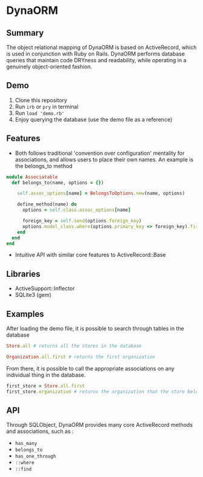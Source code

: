 # DynaORM

## Summary

The object relational mapping of DynaORM is based on ActiveRecord, which is used in conjunction with Ruby on Rails. DynaORM performs database queries that maintain code DRYness and readability, while operating in a genuinely object-oriented fashion.

## Demo

  1. Clone this repository
  2. Run `irb` or `pry` in terminal
  3. Run `load 'demo.rb'`
  4. Enjoy querying the database (use the demo file as a reference)

## Features

  * Both follows traditional 'convention over configuration' mentality for associations, and allows users to place their own names. An example is the belongs_to method
  ```Ruby
  module Associatable
    def belongs_to(name, options = {})

      self.assoc_options[name] = BelongsToOptions.new(name, options)

      define_method(name) do
        options = self.class.assoc_options[name]

        foreign_key = self.send(options.foreign_key)
        options.model_class.where(options.primary_key => foreign_key).first
      end
    end
  end
  ```
  * Intuitive API with similar core features to ActiveRecord::Base

## Libraries

  * ActiveSupport::Inflector
  * SQLite3 (gem)

## Examples

After loading the demo file, it is possible to search through tables in the database

```Ruby
Store.all # returns all the stores in the database

Organization.all.first # returns the first organization
```

From there, it is possible to call the appropriate associations on any individual thing in the database.

```Ruby
first_store = Store.all.first
first_store.organization # returns the organization that the store belongs to, by means of a has_one_through association
```

## API

Through SQLObject, DynaORM provides many core ActiveRecord methods and associations, such as :

  * `has_many`
  * `belongs_to`
  * `has_one_through`
  * `::where`
  * `::find`
